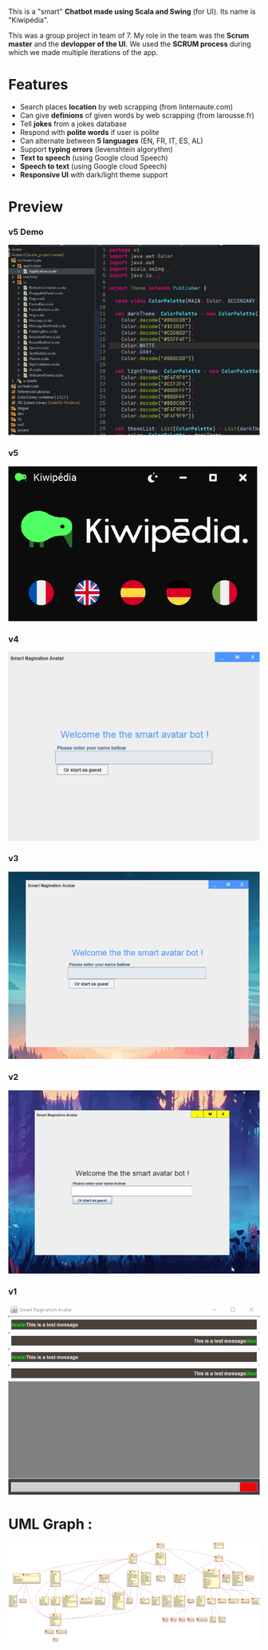 
This is a "smart" **Chatbot made using Scala and Swing** (for UI). Its name is "Kiwipédia". 

This was a group project in team of 7. My role in the team was the **Scrum master** and the **devlopper of the UI**.
We used the **SCRUM process** during which we made multiple iterations of the app.

# Features

- Search places **location** by web scrapping (from linternaute.com)
- Can give **definions** of given words by web scrapping (from larousse.fr) 
- Tell **jokes** from a jokes database
- Respond with **polite words** if user is polite
- Can alternate between **5 languages** (EN, FR, IT, ES, AL)
- Support **typing errors** (levenshtein algorythm) 
- **Text to speech** (using Google cloud Speech) 
- **Speech to text** (using Google cloud Speech)
- **Responsive UI** with dark/light theme support

# Preview

### v5 Demo

![v5Final](https://github.com/CodyAdam/project__chatbot/blob/main/vFinal.gif?raw=true)

### v5

![v5](https://github.com/CodyAdam/project__chatbot/blob/main/v5.png?raw=true)

### v4

![v4](https://github.com/CodyAdam/project__chatbot/blob/main/v4.gif?raw=true)

### v3

![v3](https://github.com/CodyAdam/project__chatbot/blob/main/v3.gif?raw=true)

### v2

![v2](https://github.com/CodyAdam/project__chatbot/blob/main/v2.gif?raw=true)

### v1

![v1](https://github.com/CodyAdam/project__chatbot/blob/main/v1.gif?raw=true)

# UML Graph :

![uml](https://github.com/CodyAdam/project__chatbot/blob/main/DiagUMLFinal.png?raw=true)
